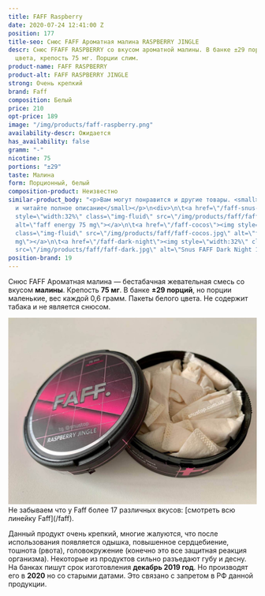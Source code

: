 ```yaml
---
title: FAFF Raspberry
date: 2020-07-24 12:41:00 Z
position: 177
title-seo: Снюс FAFF Ароматная малина RASPBERRY JINGLE
descr: Снюс FFAFF RASPBERRY со вкусом ароматной малины. В банке ±29 порций белого
  цвета, крепость 75 мг. Порции слим.
product-name: FAFF RASPBERRY
product-alt: FAFF RASPBERRY JINGLE
strong: Очень крепкий
brand: Faff
composition: Белый
price: 210
opt-price: 189
image: "/img/products/faff-raspberry.png"
availability-descr: Ожидается
has_availability: false
gramm: "-"
nicotine: 75
portions: "±29"
taste: Малина
form: Порционный, белый
composition-product: Неизвестно
similar-product_body: "<p>Вам могут понравится и другие товары. <small>Жмите на картинки
  и читайте полное описание</small></p>\n<div>\n\t<a href=\"/faff-snus-energy\"><img
  style=\"width:32%\" class=\"img-fluid\" src=\"/img/products/faff/faff-redbull.jpg\"
  alt=\"faff energy 75 mg\"></a>\n\t<a href=\"/faff-cocos\"><img style=\"width:32%\"
  class=\"img-fluid\" src=\"/img/products/faff/faff-cocos.jpg\" alt=\"faff cocos 100
  mg\"></a>\n\t<a href=\"/faff-dark-night\"><img style=\"width:32%\" class=\"img-fluid\"
  src=\"/img/products/faff/faff-dark.jpg\" alt=\"Snus FAFF Dark Night 100 mg\"></a>\n</div>"
position-brand: 19
---
```


Снюс FAFF Ароматная малина — бестабачная жевательная смесь со вкусом <b>малины</b>. Крепость <b>75 мг</b>. В банке <b>±29 порций</b>, но порции маленькие, вес каждой 0,6 грамм. Пакеты белого цвета. Не содержит табака и не является снюсом.
<div class="mb-3">
<img class="img-fluid" src="/img/products/faff/open/raspberry-jingle.jpg" alt="Снюс FAFF RASPBERRY JINGLE 75 mg">
</div>
Не забываем что у Faff более 17 различных вкусов: [смотреть всю линейку Faff](/faff).

Данный продукт очень крепкий, многие жалуются, что после использования появляется одышка, повышенное сердцебиение, тошнота (рвота), головокружение (конечно это все защитная реакция организма). Некоторые из продуктов сильно разъедают губу и десну.
На банках пишут срок изготовления **декабрь 2019 год**. Но производят его в **2020** но со старыми датами. Это связано с запретом в РФ данной продукции.